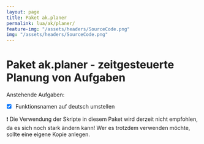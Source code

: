```yaml
---
layout: page
title: Paket ak.planer
permalink: lua/ak/planer/
feature-img: "/assets/headers/SourceCode.png"
img: "/assets/headers/SourceCode.png"
---
```


# Paket ak.planer - zeitgesteuerte Planung von Aufgaben

Anstehende Aufgaben:
* [x] Funktionsnamen auf deutsch umstellen

:exclamation: Die Verwendung der Skripte in diesem Paket wird derzeit nicht empfohlen, da es sich noch stark ändern kann! Wer es trotzdem verwenden möchte, sollte eine eigene Kopie anlegen.

